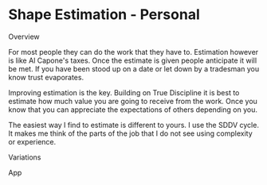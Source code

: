# Shape Estimation - Personal

Overview

For most people they can do the work that they have to. Estimation however is like Al Capone's taxes. Once the estimate is given people anticipate it will be met. If you have been stood up on a date or let down by a tradesman you know trust evaporates.

Improving estimation is the key. Building on True Discipline it is best to estimate how much value you are going to receive from the work. Once you know that you can appreciate the expectations of others depending on you.

The easiest way I find to estimate is different to yours. I use the SDDV cycle. It makes me think of the parts of the job that I do not see using complexity or experience.


Variations


App